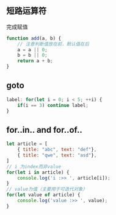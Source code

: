 ## 短路运算符
完成赋值  
```js
function add(a, b) {
    // 注意判断值放在前，默认值在后
    a = a || 0;
    b = b || 0;
    return a + b;
}
```
## goto
```js
label: for(let i = 0; i < 5; ++i) {
    if(i == 3) continue label;
}
```

## for..in.. and for..of..
```js
let article = [
    { title: "abc", text: "def"},
    { title: "qwe", text: "asd"},
]
// i 为index而非value
for(let i in article) {
    console.log('i :>> ', article[i]);
}
// value为值（主要用于可迭代对象）
for(let value of article) {
    console.log('value :>> ', value);
}
```
